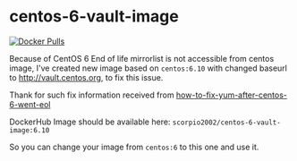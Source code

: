 # centos-6-vault-image

[![Docker Pulls](https://img.shields.io/docker/pulls/scorpio2002/centos-6-vault-image.svg)](https://hub.docker.com/r/scorpio2002/centos-6-vault-image/tags?page=1&ordering=last_updated)

Because of CentOS 6 End of life mirrorlist is not accessible from centos image, I've created new image based on `centos:6.10`
with changed baseurl to http://vault.centos.org, to fix this issue.

Thank for such fix information received from [how-to-fix-yum-after-centos-6-went-eol](https://www.getpagespeed.com/server-setup/how-to-fix-yum-after-centos-6-went-eol)

DockerHub Image should be available here: `scorpio2002/centos-6-vault-image:6.10`

So you can change your image from `centos:6` to this one and use it.
